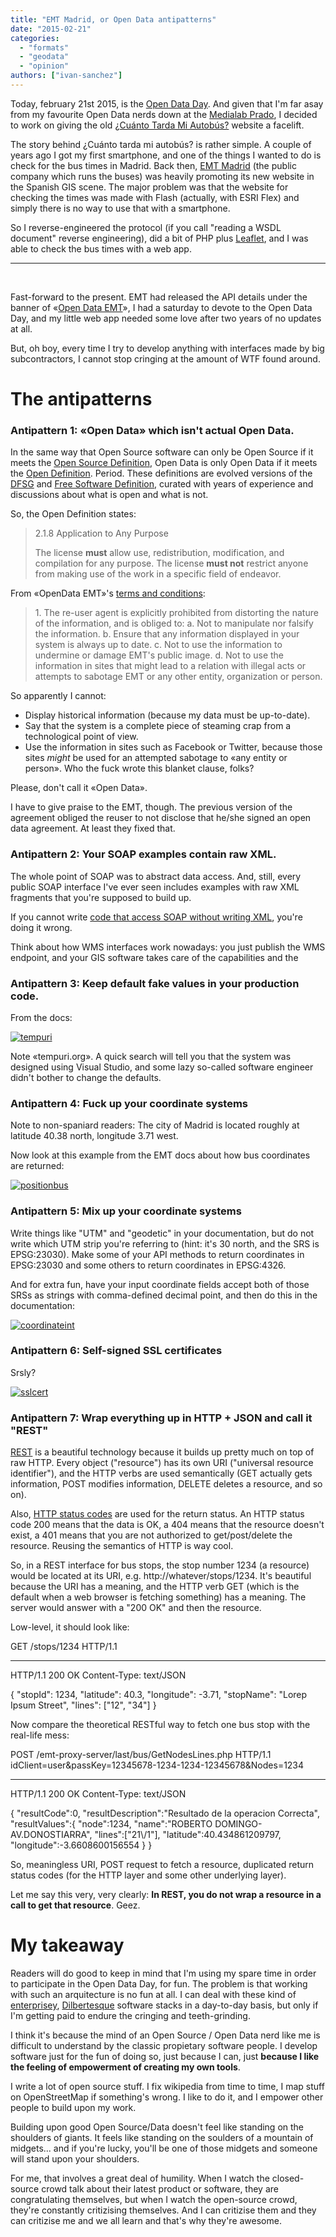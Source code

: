 ```yaml
---
title: "EMT Madrid, or Open Data antipatterns"
date: "2015-02-21"
categories: 
  - "formats"
  - "geodata"
  - "opinion"
authors: ["ivan-sanchez"]
---
```


Today, february 21st 2015, is the [Open Data Day](http://opendataday.org/). And given that I'm far asay from my favourite Open Data nerds down at the [Medialab Prado](http://medialab-prado.es/?lang=en), I decided to work on giving the old [¿Cuánto Tarda Mi Autobús?](http://www.cuantotardamiautobus.es) website a facelift.

The story behind ¿Cuánto tarda mi autobús? is rather simple. A couple of years ago I got my first smartphone, and one of the things I wanted to do is check for the bus times in Madrid. Back then, [EMT Madrid](https://www.emtmadrid.es) (the public company which runs the buses) was heavily promoting its new website in the Spanish GIS scene. The major problem was that the website for checking the times was made with Flash (actually, with ESRI Flex) and simply there is no way to use that with a smartphone.

So I reverse-engineered the protocol (if you call "reading a WSDL document" reverse engineering), did a bit of PHP plus [Leaflet](http://www.leafletjs.org), and I was able to check the bus times with a web app.

* * *

 

Fast-forward to the present. EMT had released the API details under the banner of «[Open Data EMT](http://opendata.emtmadrid.es/Home.aspx?lang=en-GB)», I had a saturday to devote to the Open Data Day, and my little web app needed some love after two years of no updates at all.

But, oh boy, every time I try to develop anything with interfaces made by big subcontractors, I cannot stop cringing at the amount of WTF found around.

# The antipatterns

### Antipattern 1: «Open Data» which isn't actual Open Data.

In the same way that Open Source software can only be Open Source if it meets the [Open Source Definition](http://opensource.org/osd), Open Data is only Open Data if it meets the [Open Definition](http://opendefinition.org/od/). Period. These definitions are evolved versions of the [DFSG](https://en.wikipedia.org/wiki/Debian_Free_Software_Guidelines) and [Free Software Definition](https://en.wikipedia.org/wiki/The_Free_Software_Definition), curated with years of experience and discussions about what is open and what is not.

So, the Open Definition states:

> 2.1.8 Application to Any Purpose
> 
> The license **must** allow use, redistribution, modification, and compilation for any purpose. The license **must not** restrict anyone from making use of the work in a specific field of endeavor.

From «OpenData EMT»'s [terms and conditions](http://opendata.emtmadrid.es/Documentos/terminosycondiciones.aspx?lang=en-GB):

> 1\. The re-user agent is explicitly prohibited from distorting the nature of the information, and is obliged to: a. Not to manipulate nor falsify the information. b. Ensure that any information displayed in your system is always up to date. c. Not to use the information to undermine or damage EMT's public image. d. Not to use the information in sites that might lead to a relation with illegal acts or attempts to sabotage EMT or any other entity, organization or person.

So apparently I cannot:

- Display historical information (because my data must be up-to-date).
- Say that the system is a complete piece of steaming crap from a technological point of view.
- Use the information in sites such as Facebook or Twitter, because those sites _might_ be used for an attempted sabotage to «any entity or person». Who the fuck wrote this blanket clause, folks?

Please, don't call it «Open Data».

I have to give praise to the EMT, though. The previous version of the agreement obliged the reuser to not disclose that he/she signed an open data agreement. At least they fixed that.

### Antipattern 2: Your SOAP examples contain raw XML.

The whole point of SOAP was to abstract data access. And, still, every public SOAP interface I've ever seen includes examples with raw XML fragments that you're supposed to build up.

If you cannot write [code that access SOAP without writing XML](https://github.com/IvanSanchez/cuantotardamiautobus/blob/642d0d2f9b883befc5530e255ca1b269aedaf25d/src/madrid/linea.php#L31), you're doing it wrong.

Think about how WMS interfaces work nowadays: you just publish the WMS endpoint, and your GIS software takes care of the capabilities and the

### Antipattern 3: Keep default fake values in your production code.

From the docs:

[![tempuri](https://geomaticblog.files.wordpress.com/2015/02/tempuri.png?w=625)](https://geomaticblog.files.wordpress.com/2015/02/tempuri.png)

Note «tempuri.org». A quick search will tell you that the system was designed using Visual Studio, and some lazy so-called software engineer didn't bother to change the defaults.

### Antipattern 4: Fuck up your coordinate systems

Note to non-spaniard readers: The city of Madrid is located roughly at latitude 40.38 north, longitude 3.71 west.

Now look at this example from the EMT docs about how bus coordinates are returned:

[![positionbus](images/positionbus.png)](https://geomaticblog.files.wordpress.com/2015/02/positionbus.png)

### Antipattern 5: Mix up your coordinate systems

Write things like "UTM" and "geodetic" in your documentation, but do not write which UTM strip you're referring to (hint: it's 30 north, and the SRS is EPSG:23030). Make some of your API methods to return coordinates in EPSG:23030 and some others to return coordinates in EPSG:4326.

And for extra fun, have your input coordinate fields accept both of those SRSs as strings with comma-defined decimal point, and then do this in the documentation:

[![coordinateint](https://geomaticblog.files.wordpress.com/2015/02/coordinateint.png?w=625)](https://geomaticblog.files.wordpress.com/2015/02/coordinateint.png)

### Antipattern 6: Self-signed SSL certificates

Srsly?

[![sslcert](images/sslcert.png)](https://geomaticblog.files.wordpress.com/2015/02/sslcert.png)

### Antipattern 7: Wrap everything up in HTTP + JSON and call it "REST"

[REST](https://en.wikipedia.org/wiki/Representational_state_transfer) is a beautiful technology because it builds up pretty much on top of raw HTTP. Every object ("resource") has its own URI ("universal resource identifier"), and the HTTP verbs are used semantically (GET actually gets information, POST modifies information, DELETE deletes a resource, and so on).

Also, [HTTP status codes](https://en.wikipedia.org/wiki/List_of_HTTP_status_codes) are used for the return status. An HTTP status code 200 means that the data is OK, a 404 means that the resource doesn't exist, a 401 means that you are not authorized to get/post/delete the resource. Reusing the semantics of HTTP is way cool.

So, in a REST interface for bus stops, the stop number 1234 (a resource) would be located at its URI, e.g. http://whatever/stops/1234. It's beautiful because the URI has a meaning, and the HTTP verb GET (which is the default when a web browser is fetching something) has a meaning. The server would answer with a "200 OK" and then the resource.

Low-level, it should look like:

GET /stops/1234 HTTP/1.1

-----

HTTP/1.1 200 OK
Content-Type: text/JSON

{
"stopId": 1234, 
"latitude": 40.3,
"longitude": -3.71,
"stopName": "Lorep Ipsum Street",
"lines": \["12", "34"\]
}

Now compare the theoretical RESTful way to fetch one bus stop with the real-life mess:

POST /emt-proxy-server/last/bus/GetNodesLines.php HTTP/1.1
idClient=user&passKey=12345678-1234-1234-12345678&Nodes=1234

-----

HTTP/1.1 200 OK
Content-Type: text/JSON

{
"resultCode":0,
"resultDescription":"Resultado de la operacion Correcta",
"resultValues":{
  "node":1234,
  "name":"ROBERTO DOMINGO-AV.DONOSTIARRA",
  "lines":\["21\\/1"\],
  "latitude":40.434861209797,
  "longitude":-3.6608600156554
  }
}

So, meaningless URI, POST request to fetch a resource, duplicated return status codes (for the HTTP layer and some other underlying layer).

Let me say this very, very clearly: **In REST, you do not wrap a resource in a call to get that resource**. Geez.

# My takeaway

Readers will do good to keep in mind that I'm using my spare time in order to participate in the Open Data Day, for fun. The problem is that working with such an arquitecture is no fun at all. I can deal with these kind of [enterprisey](https://en.wiktionary.org/wiki/enterprisey), [Dilbertesque](http://www.urbandictionary.com/define.php?term=Dilbertesque) software stacks in a day-to-day basis, but only if I'm getting paid to endure the cringing and teeth-grinding.

I think it's because the mind of an Open Source / Open Data nerd like me is difficult to understand by the classic propietary software people. I develop software just for the fun of doing so, just because I can, just **because I like the feeling of empowerment of creating my own tools**.

I write a lot of open source stuff. I fix wikipedia from time to time, I map stuff on OpenStreetMap if something's wrong. I like to do it, and I empower other people to build upon my work.

Building upon good Open Source/Data doesn't feel like standing on the shoulders of giants. It feels like standing on the soulders of a mountain of midgets... and if you're lucky, you'll be one of those midgets and someone will stand upon your shoulders.

For me, that involves a great deal of humility. When I watch the closed-source crowd talk about their latest product or software, they are congratulating themselves, but when I watch the open-source crowd, they're constantly critizising themselves. And I can critizise them and they can critizise me and we all learn and that's why they're awesome.

</rant>
